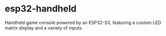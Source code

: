 # esp32-handheld
Handheld game console powered by an ESP32-S3, featuring a custom LED matrix display and a variety of inputs.
